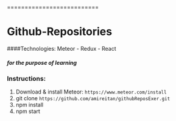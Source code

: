 
==========================
# Github-Repositories
####Technologies: Meteor - Redux - React
##### for the purpose of learning
### Instructions:
1. Download & install Meteor: `https://www.meteor.com/install`
2. git clone `https://github.com/amireitan/githubReposExer.git`
3. npm install
4. npm start


